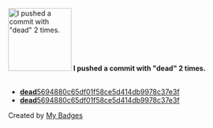 <img src="https://my-badges.github.io/my-badges/dead-commit.png" alt="I pushed a commit with &quot;dead&quot; 2 times." title="I pushed a commit with &quot;dead&quot; 2 times." width="128">
<strong>I pushed a commit with &quot;dead&quot; 2 times.</strong>
<br><br>

- <a href="https://github.com/dai/zenn/commit/dead5694880c65df01f58ce5d414db9978c37e3f"><strong>dead</strong>5694880c65df01f58ce5d414db9978c37e3f</a>
- <a href="https://github.com/dai/djot/commit/dead5694880c65df01f58ce5d414db9978c37e3f"><strong>dead</strong>5694880c65df01f58ce5d414db9978c37e3f</a>


Created by <a href="https://github.com/my-badges/my-badges">My Badges</a>